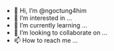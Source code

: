 - 👋 Hi, I’m @ngoctung4him
- 👀 I’m interested in ...
- 🌱 I’m currently learning ...
- 💞️ I’m looking to collaborate on ...
- 📫 How to reach me ...

<!---
ngoctung4him/ngoctung4him is a ✨ special ✨ repository because its `README.md` (this file) appears on your GitHub profile.
You can click the Preview link to take a look at your changes.
--->
